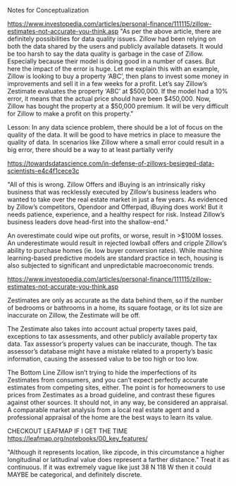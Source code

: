 Notes for Conceptualization

https://www.investopedia.com/articles/personal-finance/111115/zillow-estimates-not-accurate-you-think.asp
"As per the above article, there are definitely possibilities for data quality issues. Zillow had been relying on both the data shared by the users and publicly available datasets. It would be too harsh to say the data quality is garbage in the case of Zillow. Especially because their model is doing good in a number of cases. But here the impact of the error is huge. Let me explain this with an example,
Zillow is looking to buy a property ‘ABC’, then plans to invest some money in improvements and sell it in a few weeks for a profit. Let’s say Zillow’s Zestimate evaluates the property ‘ABC’ at $500,000. If the model had a 10% error, it means that the actual price should have been $450,000. Now, Zillow has bought the property at a $50,000 premium. It will be very difficult for Zillow to make a profit on this property."

Lesson: In any data science problem, there should be a lot of focus on the quality of the data. It will be good to have metrics in place to measure the quality of data. In scenarios like Zillow where a small error could result in a big error, there should be a way to at least partially verify 

https://towardsdatascience.com/in-defense-of-zillows-besieged-data-scientists-e4c4f1cece3c

"All of this is wrong. Zillow Offers and iBuying is an intrinsically risky business that was recklessly executed by Zillow’s business leaders who wanted to take over the real estate market in just a few years. As evidenced by Zillow’s competitors, Opendoor and Offerpad, iBuying does work! But it needs patience, experience, and a healthy respect for risk. Instead Zillow’s business leaders dove head-first into the shallow-end."

 An overestimate could wipe out profits, or worse, result in >$100M losses. An underestimate would result in rejected lowball offers and cripple Zillow’s ability to purchase homes (ie. low buyer conversion rates). While machine learning-based predictive models are standard practice in tech, housing is also subjected to significant and unpredictable macroeconomic trends.
 
 https://www.investopedia.com/articles/personal-finance/111115/zillow-estimates-not-accurate-you-think.asp
 
 Zestimates are only as accurate as the data behind them, so if the number of bedrooms or bathrooms in a home, its square footage, or its lot size are inaccurate on Zillow, the Zestimate will be off.
 
 The Zestimate also takes into account actual property taxes paid, exceptions to tax assessments, and other publicly available property tax data. Tax assessor’s property values can be inaccurate, though. The tax assessor’s database might have a mistake related to a property’s basic information, causing the assessed value to be too high or too low.
 
 The Bottom Line
Zillow isn’t trying to hide the imperfections of its Zestimates from consumers, and you can’t expect perfectly accurate estimates from competing sites, either. The point is for homeowners to use prices from Zestimates as a broad guideline, and contrast these figures against other sources. It should not, in any way, be considered an appraisal. A comparable market analysis from a local real estate agent and a professional appraisal of the home are the best ways to learn its value.


CHECKOUT LEAFMAP IF I GET THE TIME 
https://leafmap.org/notebooks/00_key_features/

"Although it represents location, like zipcode, in this circumstance a higher longitudinal or latitudinal value does represent a farther distance." Treat it as continuous. If it was extremely vague like just 38 N 118 W then it could MAYBE be categorical, and definitely discrete. 